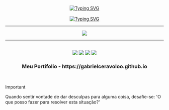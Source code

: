 <br>

<div align="center">
 <a href="https://git.io/typing-svg">
  <img src="https://readme-typing-svg.demolab.com?font=Consolas&size=30&duration=3000&pause=3000&color=FFFFFF&center=true&vCenter=true&random=false&width=435&lines=Bem-Vindo+ao+Meu+Perfil" alt="Typing SVG" />
 </a>

</div>

<br>

<div align="center">
 <a href="https://git.io/typing-svg">
  <img src="https://github.com/user-attachments/assets/f178d8e2-6cb0-4292-ba36-883341cf95b4" alt="Typing SVG" />
 </a>

</div>

<hr>

 <p align="center">
  <a href="https://skillicons.dev">
    <img src="https://skillicons.dev/icons?i=git,bash,linux,kali,aws,gcp,azure,py,c,cpp" />
  </a>
 </p>

<hr>

<br>

<div align="center">
 <a href="mailto:contato@gabriel.sceravolo26.tech"><img src="https://img.shields.io/badge/-Gmail-DB4437?style=for-the-badge&logo=gmail&logoColor=white" target="_blank"></a>
 <a href="https://www.linkedin.com/in/gabriel-soares-ceravolo-29940a21a" target="_blank"><img src="https://img.shields.io/badge/-LinkedIn-0077B5?style=for-the-badge&logo=linkedin&logoColor=white" target="_blank"></a>
 <a href="https://wa.me/5518981421463"><img src="https://img.shields.io/badge/WhatsApp-25D366?style=for-the-badge&logo=whatsapp&logoColor=white" target="_blank"></a>
 <a href="https://t.me/share/url?url=https://t.me/@GabrielStrider"><img src="https://img.shields.io/badge/Telegram-2CA5E0?style=for-the-badge&logo=telegram&logoColor=white" target="_blank"></a>
</div>

<div align="center">
 <h3> Meu Portifolio - https://gabrielceravoloo.github.io </h3>
</div>

<br>

> [!IMPORTANT]
> Quando sentir vontade de dar desculpas para alguma coisa, desafie-se: 'O que posso fazer para resolver esta situação?'
